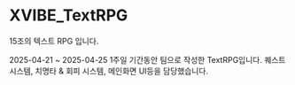 # XVIBE_TextRPG
15조의 텍스트 RPG 입니다.

2025-04-21 ~ 2025-04-25 1주일 기간동안 팀으로 작성한 TextRPG입니다.
퀘스트 시스템, 치명타 & 회피 시스템, 메인화면 UI등을 담당했습니다.
